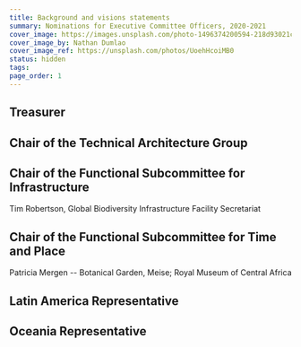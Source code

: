 ```yaml
---
title: Background and visions statements
summary: Nominations for Executive Committee Officers, 2020-2021
cover_image: https://images.unsplash.com/photo-1496374200594-218d93021c8c
cover_image_by: Nathan Dumlao
cover_image_ref: https://unsplash.com/photos/UoehHcoiMB0
status: hidden
tags: 
page_order: 1
---
```


## Treasurer 



## Chair of the Technical Architecture Group 

## Chair of the Functional Subcommittee for Infrastructure 

Tim Robertson, Global Biodiversity Infrastructure Facility Secretariat


## Chair of the Functional Subcommittee for Time and Place 

Patricia Mergen -- Botanical Garden, Meise; Royal Museum of Central Africa


## Latin America Representative 

## Oceania Representative 
